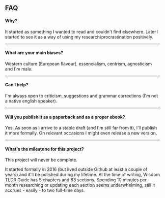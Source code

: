 ## FAQ

#### Why?

It started as something I wanted to read and couldn't find elsewhere. Later I started to see it as a way of using my research/procrastination positively.

---

#### What are your main biases?

Western culture (European flavour), essencialism, centrism, agnosticism and I'm male.

---

#### Can I help?

I'm always open to criticism, suggestions and grammar corrections (I'm not a native english speaker).

---

#### Will you publish it as a paperback and as a proper ebook?

Yes. As soon as I arrive to a stable draft (and I'm still far from it), I'll publish it more formally. On relevant occasions I might even release a new version.

---

#### What's the milestone for this project?

This project will never be complete.

It started formally in 2016 (but lived outside Github at least a couple of years) and it'll be polished during my lifetime. At the time of writing, Wisdom TLDR Guide has 5 chapters and 83 sections. Spending 10 minutes per month researching or updating each section seems underwhelming, still it accrues - easily - to two full-time days.